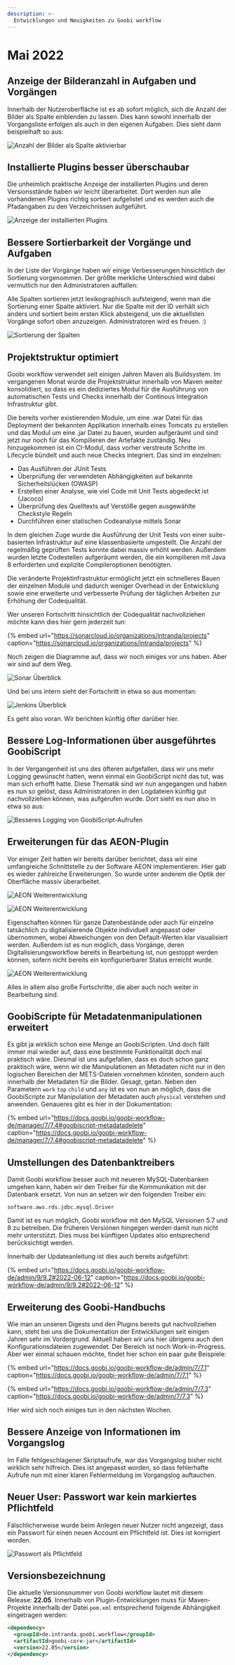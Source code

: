 ```yaml
---
description: >-
  Entwicklungen und Neuigkeiten zu Goobi workflow
---
```


# Mai 2022

## Anzeige der Bilderanzahl in Aufgaben und Vorgängen
Innerhalb der Nutzeroberfläche ist es ab sofort möglich, sich die Anzahl der Bilder als Spalte einblenden zu lassen. Dies kann sowohl innerhalb der Vorgangsliste erfolgen als auch in den eigenen Aufgaben. Dies sieht dann beispielhaft so aus:

![Anzahl der Bilder als Spalte aktivierbar](2205_imagenum_de.png)


## Installierte Plugins besser überschaubar
Die unheimlich praktische Anzeige der installierten Plugins und deren Versionsstände haben wir leicht überarbeitet. Dort werden nun alle vorhandenen Plugins richtig sortiert aufgelistet und es werden auch die Pfadangaben zu den Verzeichnissen aufgeführt.

![Anzeige der installierten Plugins](2205_plugins_de.png)

## Bessere Sortierbarkeit der Vorgänge und Aufgaben
In der Liste der Vorgänge haben wir einige Verbesserungen hinsichtlich der Sortierung vorgenommen. Der größte merkliche Unterschied wird dabei vermutlich nur den Administratoren auffallen:

Alle Spalten sortieren jetzt lexikographisch aufsteigend, wenn man die Sortierung einer Spalte aktiviert. Nur die Spalte mit der ID verhält sich anders und sortiert beim ersten Klick absteigend, um die aktuellsten Vorgänge sofort oben anzuzeigen. Administratoren wird es freuen. :)

![Sortierung der Spalten](2205_sorting_de.png)


## Projektstruktur optimiert
Goobi workflow verwendet seit einigen Jahren Maven als Buildsystem. Im vergangenen Monat wurde die Projektstruktur innerhalb von Maven weiter konsolidiert, so dass es ein dediziertes Modul für die Ausführung von automatischen Tests und Checks innerhalb der Continous Integration Infrastruktur gibt.

Die bereits vorher existierenden Module, um eine .war Datei für das Deployment der bekannten Applikation innerhalb eines Tomcats zu erstellen und das Modul um eine .jar Datei zu bauen, wurden aufgeräumt und sind jetzt nur noch für das Kompilieren der Artefakte zuständig. Neu hinzugekommen ist ein CI-Modul, dass vorher verstreute Schritte im Lifecycle bündelt und auch neue Checks integriert. Das sind im einzelnen:

* Das Ausführen der JUnit Tests
* Überprüfung der verwendeten Abhängigkeiten auf bekannte Sicherheitslücken (OWASP)
* Erstellen einer Analyse, wie viel Code mit Unit Tests abgedeckt ist (Jacoco)
* Überprüfung des Quelltexts auf Verstöße gegen ausgewählte Checkstyle Regeln
* Durchführen einer statischen Codeanalyse mittels Sonar

In dem gleichen Zuge wurde die Ausführung der Unit Tests von einer suite-basierten Infrastruktur auf eine klassenbasierte umgestellt. Die Anzahl der regelmäßig geprüften Tests konnte dabei massiv erhöht werden. Außerdem wurden letzte Codestellen aufgeräumt werden, die ein kompilieren mit Java 8 erforderten und explizite Compileroptionen benötigten.

Die veränderte Projektinfrastruktur ermöglicht jetzt ein schnelleres Bauen der einzelnen Module und dadurch weniger Overhead in der Entwicklung sowie eine erweiterte und verbesserte Prüfung der täglichen Arbeiten zur Erhöhung der Codequalität.

Wer unseren Fortschritt hinsichtlich der Codequalität nachvollziehen möchte kann dies hier gern jederzeit tun:

{% embed url="https://sonarcloud.io/organizations/intranda/projects" caption="https://sonarcloud.io/organizations/intranda/projects" %}

Noch zeigen die Diagramme auf, dass wir noch einiges vor uns haben. Aber wir sind auf dem Weg.

![Sonar Überblick](2205_sonar_de.png)

Und bei uns intern sieht der Fortschritt in etwa so aus momentan:

![Jenkins Überblick](2205_jenkins_de.png)

Es geht also voran. Wir berichten künftig öfter darüber hier.


## Bessere Log-Informationen über ausgeführtes GoobiScript
In der Vergangenheit ist uns des öfteren aufgefallen, dass wir uns mehr Logging gewünscht hatten, wenn einmal ein GoobiScript nicht das tut, was man sich erhofft hatte. Diese Thematik sind wir nun angegangen und haben es nun so gelöst, dass Administratoren in den Logdateien künftig gut nachvollziehen können, was aufgerufen wurde. Dort sieht es nun also in etwa so aus:

![Besseres Logging von GoobiScript-Aufrufen](2205_goobiscriptlog_de.png)


## Erweiterungen für das AEON-Plugin
Vor einiger Zeit hatten wir bereits darüber berichtet, dass wir eine umfangreiche Schnittstelle zu der Software AEON implementieren. Hier gab es wieder zahlreiche Erweiterungen. So wurde unter anderem die Optik der Oberfläche massiv überarbeitet.

![AEON Weiterentwicklung](2205_aeon2_de.png)

![AEON Weiterentwicklung](2205_aeon3_de.png)

Eigenschaften können für ganze Datenbestände oder auch für einzelne tatsächlich zu digitalisierende Objekte individuell angepasst oder übernommen, wobei Abweichungen von den Default-Werten klar visualisiert werden. Außerdem ist es nun möglich, dass Vorgänge, deren Digitalisierungsworkflow bereits in Bearbeitung ist, nun gestoppt werden können, sofern nicht bereits ein konfigurierbarer Status erreicht wurde.

![AEON Weiterentwicklung](2205_aeon1_de.png)

Alles in allem also große Fortschritte, die aber auch noch weiter in Bearbeitung sind.


## GoobiScripte für Metadatenmanipulationen erweitert
Es gibt ja wirklich schon eine Menge an GoobiScripten. Und doch fällt immer mal wieder auf, dass eine bestimmte Funktionalität doch mal praktisch wäre. Diesmal ist uns aufgefallen, dass es doch schon ganz praktisch wäre, wenn wir die Manipulationen an Metadaten nicht nur in den logischen Bereichen der METS-Dateien vornehmen könnten, sondern auch innerhalb der Metadaten für die Bilder. Gesagt, getan. Neben den Parametern `work` `top` `child` und `any` ist es von nun an möglich, dass die GoobiScripte zur Manipulation der Metadaten auch `physical` verstehen und anwenden. Genaueres gibt es hier in der Dokumentation:

{% embed url="https://docs.goobi.io/goobi-workflow-de/manager/7/7.4#goobiscript-metadatadelete" caption="https://docs.goobi.io/goobi-workflow-de/manager/7/7.4#goobiscript-metadatadelete" %}


## Umstellungen des Datenbanktreibers
Damit Goobi workflow besser auch mit neueren MySQL-Datenbanken umgehen kann, haben wir den Treiber für die Kommunikation mit der Datenbank ersetzt. Von nun an setzen wir den folgenden Treiber ein:

```
software.aws.rds.jdbc.mysql.Driver
```

Damit ist es nun möglich, Goobi workflow mit den MySQL Versionen 5.7 und 8 zu betreiben. Die früheren Versionen hingegen werden damit nun nicht mehr unterstützt. Dies muss bei künftigen Updates also entsprechend berücksichtigt werden.

Innerhalb der Updateanleitung ist dies auch bereits aufgeführt:

{% embed url="https://docs.goobi.io/goobi-workflow-de/admin/9/9.2#2022-06-12" caption="https://docs.goobi.io/goobi-workflow-de/admin/9/9.2#2022-06-12" %}


## Erweiterung des Goobi-Handbuchs
Wie man an unseren Digests und den Plugins bereits gut nachvollziehen kann, steht bei uns die Dokumentation der Entwicklungen seit einigen Jahren sehr im Vordergrund. Aktuell haben wir uns hier übrigens auch den Konfigurationsdateien zugewendet. Der Bereich ist noch Work-in-Progress. Aber wer einmal schauen möchte, findet hier schon ein paar gute Beispiele:

{% embed url="https://docs.goobi.io/goobi-workflow-de/admin/7/7.1" caption="https://docs.goobi.io/goobi-workflow-de/admin/7/7.1" %}

{% embed url="https://docs.goobi.io/goobi-workflow-de/admin/7/7.3" caption="https://docs.goobi.io/goobi-workflow-de/admin/7/7.3" %}

Hier wird sich noch einiges tun in den nächsten Wochen.


## Bessere Anzeige von Informationen im Vorgangslog
Im Falle fehlgeschlagener Skriptaufrufe, war das Vorgangslog bisher nicht wirklich sehr hilfreich. Dies ist angepasst worden, so dass fehlerhafte Aufrufe nun mit einer klaren Fehlermeldung im Vorgangslog auftauchen.


## Neuer User: Passwort war kein markiertes Pflichtfeld
Fälschlicherweise wurde beim Anlegen neuer Nutzer nicht angezeigt, dass ein Passwort für einen neuen Account ein Pflichtfeld ist. Dies ist korrigiert worden.

![Passwort als Pflichtfeld](2205_password_de.png)


## Versionsbezeichnung
Die aktuelle Versionsnummer von Goobi workflow lautet mit diesem Release: **22.05**.
Innerhalb von Plugin-Entwicklungen muss für Maven-Projekte innerhalb der Datei `pom.xml` entsprechend folgende Abhängigkeit eingetragen werden:

```xml
<dependency>
  <groupId>de.intranda.goobi.workflow</groupId>
  <artifactId>goobi-core-jar</artifactId>
  <version>22.05</version>
</dependency>
```